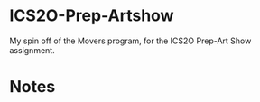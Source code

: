 # ICS2O-Prep-Artshow
My spin off of the Movers program, for the ICS2O Prep-Art Show assignment.

# Notes

